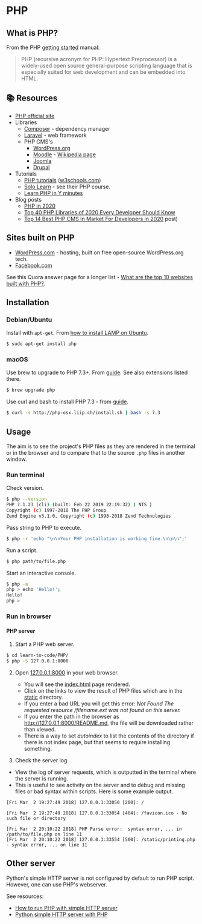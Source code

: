 # PHP

## What is PHP?

From the PHP [getting started](https://www.php.net/manual/en/intro-whatis.php) manual:

> PHP (recursive acronym for PHP: Hypertext Preprocessor) is a widely-used open source general-purpose scripting language that is especially suited for web development and can be embedded into HTML.

## 📚 Resources

- [PHP official site](https://www.php.net/)
- Libraries
    - [Composer](https://getcomposer.org/) - dependency manager
    - [Laravel](https://laravel.com/) - web framework
    - PHP CMS's
        - [WordPress.org](http://wordpress.org/)
        - [Moodle](https://moodle.org/) - [Wikipedia page](https://en.wikipedia.org/wiki/Moodle)
        - [Joomla](https://www.cloudways.com/blog/best-php-cms/#joomla)
        - [Drupal](https://www.cloudways.com/blog/best-php-cms/#drupal)
- Tutorials
    - [PHP tutorials](https://www.w3schools.com/PhP/default.asp) ([w3schools.com](https://www.w3schools.com))
    - [Solo Learn](https://www.sololearn.com/) - see their PHP course.
    - [Learn PHP in Y minutes](https://learnxinyminutes.com/docs/php/)
- Blog posts
    - [PHP in 2020](https://stitcher.io/blog/php-in-2020)
    - [Top 40 PHP Libraries of 2020 Every Developer Should Know](https://www.cloudways.com/blog/php-libraries/)
    - [Top 14 Best PHP CMS In Market For Developers in 2020](https://www.cloudways.com/blog/best-php-cms/) post)

## Sites built on PHP

- [WordPress.com](https://wordpress.com/) - hosting, built on free open-source WordPress.org tech.
- [Facebook.com](https://facebook.com)

See this Quora answer page for a longer list - [What are the top 10 websites built with PHP?](https://www.quora.com/What-are-the-top-10-websites-built-with-PHP).

## Installation

### Debian/Ubuntu

Install with `apt-get`. From [how to install LAMP on Ubuntu](http://howtoubuntu.org/how-to-install-lamp-on-ubuntu#install-php).

```bash
$ sudo apt-get install php
```

### macOS

Use brew to upgrade to PHP 7.3+. From [guide](https://stitcher.io/blog/php-73-upgrade-mac). See also extensions listed there.

```bash
$ brew upgrade php
```

Use curl and bash to install PHP 7.3 - from [guide](https://tecadmin.net/install-php-macos/).

```bash
$ curl -s http://php-osx.liip.ch/install.sh | bash -s 7.3
```

## Usage

The aim is to see the project's PHP files as they are rendered in the terminal or in the browser and to compare that to the source `.php` files in another window.

### Run terminal

Check version.

```bash
$ php --version
PHP 7.1.23 (cli) (built: Feb 22 2019 22:19:32) ( NTS )
Copyright (c) 1997-2018 The PHP Group
Zend Engine v3.1.0, Copyright (c) 1998-2018 Zend Technologies
```

Pass string to PHP to execute.

```bash
$ php -r 'echo "\n\nYour PHP installation is working fine.\n\n\n";'
```

Run a script.

```bash
$ php path/to/file.php
```

Start an interactive console.

```bash
$ php -a
php > echo 'Hello!';
Hello!
php >
```

### Run in browser

#### PHP server

1. Start a PHP web server.

<!--TODO: Use public directory instead and look at how other sites separate index and public files e.g. 000webhost.com-->

```bash
$ cd learn-to-code/PHP/
$ php -S 127.0.0.1:8000
```

2. Open [127.0.0.1:8000](http://127.0.0.1:8000) in your web browser.
    - You will see the [index.html](index.html) page rendered.
    - Click on the links to view the result of PHP files which are in the [static](static) directory.
    - If you enter a bad URL you will get this error: _Not Found The requested resource /filename.ext was not found on this server._
    - If you enter the path in the browser as http://127.0.0.1:8000/README.md, the file will be downloaded rather than viewed.
    - There is a way to set _autoindex_ to list the contents of the directory if there is not index page, but that seems to require installing something.

3. Check the server log
  - View the log of server requests, which is outputted in the terminal where the server is running.
  - This is useful to see activity on the server and to debug and missing files or bad syntax within scripts. Here is some example output.

```
[Fri Mar  2 19:27:49 2018] 127.0.0.1:33050 [200]: /

[Fri Mar  2 19:27:49 2018] 127.0.0.1:33054 [404]: /favicon.ico - No such file or directory

[Fri Mar  2 20:10:22 2018] PHP Parse error:  syntax error, ... in /path/to/file.php on line 11
[Fri Mar  2 20:10:22 2018] 127.0.0.1:33554 [500]: /static/printing.php - syntax error, ... on line 11
```

## Other server

Python's simple HTTP server is not configured by default to run PHP script. However, one can use PHP's webserver.

See resources:

- [How to run PHP with simple HTTP server](https://serverfault.com/questions/338394/how-to-run-php-with-simplehttpserver)
- [Python simple HTTP server with PHP](https://stackoverflow.com/questions/12235876/python-simplehttpserver-with-php)
